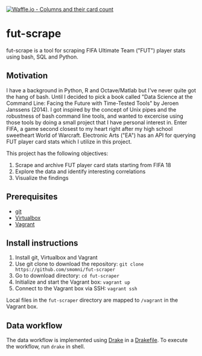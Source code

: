 [![Waffle.io - Columns and their card count](https://badge.waffle.io/smomni/fut-scrape.svg?columns=all)](https://waffle.io/smomni/fut-scrape)

# fut-scrape

fut-scrape is a tool for scraping FIFA Ultimate Team ("FUT") player stats using bash, SQL and Python.
## Motivation

I have a background in Python, R and Octave/Matlab but I've never quite got the hang of bash. Until I decided to pick a book called "Data Science at the Command Line: Facing the Future with Time-Tested Tools" by Jeroen Janssens (2014). I got inspired by the concept of Unix pipes and the robustness of bash command line tools, and wanted to excercise using those tools by doing a small project that I have personal interest in. Enter FIFA, a game second closest to my heart right after my high school sweetheart World of Warcraft. Electronic Arts ("EA") has an API for querying FUT player card stats which I utilize in this project. 

This project has the following objectives:

1. Scrape and archive FUT player card stats starting from FIFA 18
2. Explore the data and identify interesting correlations
3. Visualize the findings


## Prerequisites

* [git](https://git-scm.com/downloads)
* [Virtualbox](https://www.virtualbox.org/wiki/Downloads)
* [Vagrant](https://www.vagrantup.com/downloads.html)

## Install instructions

1. Install git, Virtualbox and Vagrant
2. Use git clone to download the repository: `git clone https://github.com/smomni/fut-scraper`
3. Go to download directory: `cd fut-scraper`
4. Initialize and start the Vagrant box: `vagrant up`
5. Connect to the Vagrant box via SSH: `vagrant ssh`

Local files in the `fut-scraper` directory are mapped to `/vagrant` in the Vagrant box.

## Data workflow

The data workflow is implemented using [Drake](https://github.com/Factual/drake) in a [Drakefile](Drakefile). To execute the workflow, run `drake` in shell.
